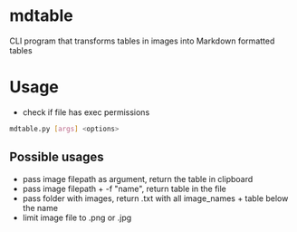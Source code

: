 # mdtable
CLI program that transforms tables in images into Markdown formatted tables

# Usage

- check if file has exec permissions

```bash
mdtable.py [args] <options>
```

## Possible usages

- pass image filepath as argument, return the table in clipboard
- pass image filepath + -f "name", return table in the file
- pass folder with images, return .txt with all image_names + table below the name
- limit image file to .png or .jpg
